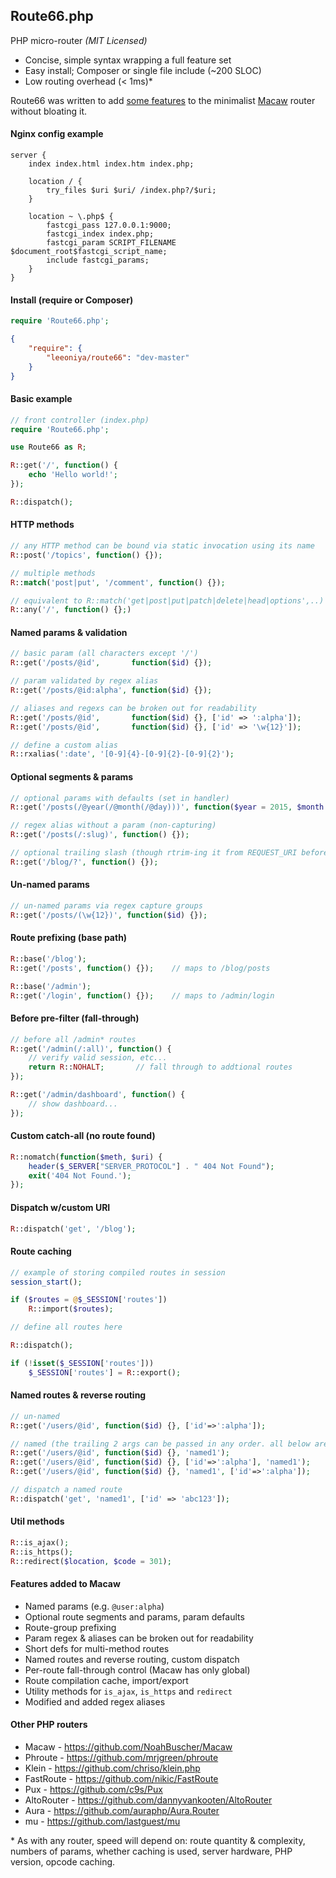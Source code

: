 Route66.php
-----------
PHP micro-router _(MIT Licensed)_

- Concise, simple syntax wrapping a full feature set
- Easy install; Composer or single file include (~200 SLOC)
- Low routing overhead (< 1ms)*

Route66 was written to add [some features](#added-feats) to the minimalist [Macaw](https://github.com/NoahBuscher/Macaw) router without bloating it.

#### Nginx config example

```nginx
server {
	index index.html index.htm index.php;

	location / {
		try_files $uri $uri/ /index.php?/$uri;
	}

	location ~ \.php$ {
		fastcgi_pass 127.0.0.1:9000;
		fastcgi_index index.php;
		fastcgi_param SCRIPT_FILENAME $document_root$fastcgi_script_name;
		include fastcgi_params;
	}
}
```

#### Install (require or Composer)

```php
require 'Route66.php';
```

```json
{
	"require": {
		"leeoniya/route66": "dev-master"
	}
}
```

#### Basic example

```php
// front controller (index.php)
require 'Route66.php';

use Route66 as R;

R::get('/', function() {
	echo 'Hello world!';
});

R::dispatch();
```

#### HTTP methods

```php
// any HTTP method can be bound via static invocation using its name
R::post('/topics', function() {});

// multiple methods
R::match('post|put', '/comment', function() {});

// equivalent to R::match('get|post|put|patch|delete|head|options',..)
R::any('/', function() {};)
```

#### Named params & validation

```php
// basic param (all characters except '/')
R::get('/posts/@id',       function($id) {});

// param validated by regex alias
R::get('/posts/@id:alpha', function($id) {});

// aliases and regexs can be broken out for readability
R::get('/posts/@id',       function($id) {}, ['id' => ':alpha']);
R::get('/posts/@id',       function($id) {}, ['id' => '\w{12}']);

// define a custom alias
R::rxalias(':date', '[0-9]{4}-[0-9]{2}-[0-9]{2}');
```

#### Optional segments & params

```php
// optional params with defaults (set in handler)
R::get('/posts(/@year(/@month(/@day)))', function($year = 2015, $month = 6, $day = 15) {});

// regex alias without a param (non-capturing)
R::get('/posts(/:slug)', function() {});

// optional trailing slash (though rtrim-ing it from REQUEST_URI before dispatch is faster)
R::get('/blog/?', function() {});
```

#### Un-named params
```php
// un-named params via regex capture groups
R::get('/posts/(\w{12})', function($id) {});
```

#### Route prefixing (base path)

```php
R::base('/blog');
R::get('/posts', function() {});	// maps to /blog/posts

R::base('/admin');
R::get('/login', function() {});	// maps to /admin/login
```

#### Before pre-filter (fall-through)

```php
// before all /admin* routes
R::get('/admin(/:all)', function() {
	// verify valid session, etc...
	return R::NOHALT;		// fall through to addtional routes
});

R::get('/admin/dashboard', function() {
	// show dashboard...
});
```

#### Custom catch-all (no route found)

```php
R::nomatch(function($meth, $uri) {
	header($_SERVER["SERVER_PROTOCOL"] . " 404 Not Found");
	exit('404 Not Found.');
});
```

#### Dispatch w/custom URI

```php
R::dispatch('get', '/blog');
```

#### Route caching

```php
// example of storing compiled routes in session
session_start();

if ($routes = @$_SESSION['routes'])
	R::import($routes);

// define all routes here

R::dispatch();

if (!isset($_SESSION['routes']))
	$_SESSION['routes'] = R::export();
```

#### Named routes & reverse routing

```php
// un-named
R::get('/users/@id', function($id) {}, ['id'=>':alpha']);

// named (the trailing 2 args can be passed in any order. all below are equivalent.)
R::get('/users/@id', function($id) {}, 'named1');
R::get('/users/@id', function($id) {}, ['id'=>':alpha'], 'named1');
R::get('/users/@id', function($id) {}, 'named1', ['id'=>':alpha']);

// dispatch a named route
R::dispatch('get', 'named1', ['id' => 'abc123']);
```

#### Util methods

```php
R::is_ajax();
R::is_https();
R::redirect($location, $code = 301);
```

#### Features added to Macaw <a id="added-feats"></a>

- Named params (e.g. `@user:alpha`)
- Optional route segments and params, param defaults
- Route-group prefixing
- Param regex & aliases can be broken out for readability
- Short defs for multi-method routes
- Named routes and reverse routing, custom dispatch
- Per-route fall-through control (Macaw has only global)
- Route compilation cache, import/export
- Utility methods for `is_ajax`, `is_https` and `redirect`
- Modified and added regex aliases

#### Other PHP routers

- Macaw - https://github.com/NoahBuscher/Macaw
- Phroute - https://github.com/mrjgreen/phroute
- Klein - https://github.com/chriso/klein.php
- FastRoute - https://github.com/nikic/FastRoute
- Pux - https://github.com/c9s/Pux
- AltoRouter - https://github.com/dannyvankooten/AltoRouter
- Aura - https://github.com/auraphp/Aura.Router
- mu - https://github.com/lastguest/mu

\* As with any router, speed will depend on: route quantity & complexity, numbers of params, whether caching is used, server hardware, PHP version, opcode caching.